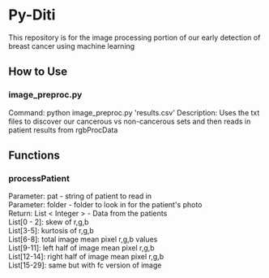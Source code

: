 # Py-Diti
This repository is for the image processing portion of our early detection of
breast cancer using machine learning

## How to Use

### image_preproc.py
Command: python image_preproc.py 'results.csv'
Description: Uses the txt files to discover our cancerous vs non-cancerous
sets and then reads in patient results from rgbProcData

## Functions

### processPatient
Parameter: pat - string of patient to read in <br />
Parameter: folder - folder to look in for the patient's photo <br />
Return: List < Integer > - Data from the patients <br />
List[0 - 2]: skew of r,g,b <br />
List[3-5]: kurtosis of r,g,b <br />
List[6-8]: total image mean pixel r,g,b values <br />
List[9-11]: left half of image mean pixel r,g,b <br />
List[12-14]: right half of image mean pixel r,g,b <br />
List[15-29]: same but with fc version of image
